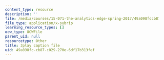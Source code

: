 ```yaml
---
content_type: resource
description: ''
file: /media/courses/15-071-the-analytics-edge-spring-2017/49a098fccb87c029270e6df17b313fef_kTOfGiScMsI.srt
file_type: application/x-subrip
learning_resource_types: []
ocw_type: OCWFile
parent_uid: null
resourcetype: Other
title: 3play caption file
uid: 49a098fc-cb87-c029-270e-6df17b313fef
---
```

